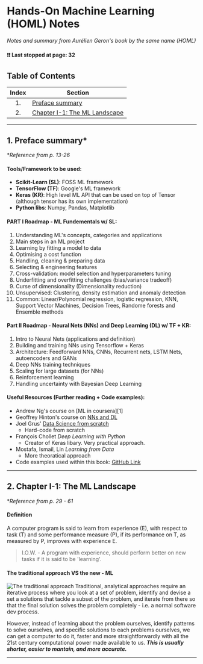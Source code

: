 # Hands-On Machine Learning (HOML) Notes
*Notes and summary from Aurélien Geron's book by the same name (HOML)*

#### ❗❗ Last stopped at page: 32

## Table of Contents
| Index | Section                                |
|:-----:|----------------------------------------|
| 1.    | [Preface summary](#sec1)               |
| 2.    | [Chapter I-1: The ML Landscape](#sec2) |

---
## <a name="sec1"></a>1. Preface summary*
**Reference from p. 13-26*

#### Tools/Framework to be used:
* **Scikit-Learn (SL)**: FOSS ML framework
* **TensorFlow (TF)**: Google's ML framework
* **Keras (KR)**: High level ML API that can be used on top of Tensor (although tensor has its own implementation)
* **Python libs**: Numpy, Pandas, Matplotlib

#### PART I Roadmap - ML Fundementals w/ SL:
1. Understanding ML's concepts, categories and applications
2. Main steps in an ML project
3. Learning by fitting a model to data
4. Optimising a cost function
5. Handling, cleaning & preparing data
6. Selecting & engineering features
7. Cross-validation: model selection and hyperparameters tuning
8. Underfitting and overfitting challenges (bias/variance tradeoff)
9. Curse of dimensionality (Dimensionality reduction)
10. Unsupervised: Clustering, density estimation and anomaly detection
11. Common: Linear/Polynomial regression, logistic regression, KNN, Support Vector Machines, Decision Trees, Randome forests and Ensemble methods 

#### Part II Roadmap - Neural Nets (NNs) and Deep Learning (DL) w/ TF + KR:
1. Intro to Neural Nets (applications and definition)
2. Building and training NNs using Tensorflow + Keras
3. Architecture: Feedforward NNs, CNNs, Recurrent nets, LSTM Nets, autoencoders and GANs
4. Deep NNs training techniques
5. Scaling for large datasets (for NNs)
6. Reinforcement learning
7. Handling uncertainty with Bayesian Deep Learning

#### Useful Resources (Further reading + Code examples):
* Andrew Ng's course on [ML in coursera][1]
* Geoffrey Hinton's course on [NNs and DL][2]
* Joel Grus' [Data Science from scratch][3]
    * Hard-code from scratch
* François Chollet *Deep Learning with Python*
    * Creator of Keras libary. Very practical approach.
* Mostafa, Ismail, Lin *Learning from Data*
    * More theoratical approach
* Code examples used within this book: [GitHub Link][book-github]

---
## <a name="sec2"></a>2. Chapter I-1: The ML Landscape
**Reference from p. 29 - 61*

#### Definition
A computer program is said to learn from experience (E), with respect to task (T) and some performance measure (P), if its performance on T, as measured by P, improves with experience E. 
> I.O.W. - A program with experience, should perform better on new tasks if it is said to be 'learning'.

#### The traditional approach VS the new - ML
![The traditional approach][i1]
Traditional, analytical approaches require an iterative process where you look at a set of problem, identify and devise a set a solutions that tackle a subset of the problem, and iterate from there so that the final solution solves the problem completely - i.e. a normal software dev process.

However, instead of learning about the problem ourselves, identify patterns to solve ourselves, and specific solutions to each problems ourselves, we can get a computer to do it, faster and more straightforwardly with all the 21st century computational power made available to us. ***This is usually shorter, easier to mantain, and more accurate.***

---
[](Reference!------)  

[2]: https://www.coursera.org/course/neuralnets
[3]: http://shop.oreilly.com/product/0636920033400.do
[book-github]: https://github.com/ageron/handson-ml2 
[i1]: https://i.imgur.com/DhjVk61.png "source - https://imgur.com/a/qvyuhVh"